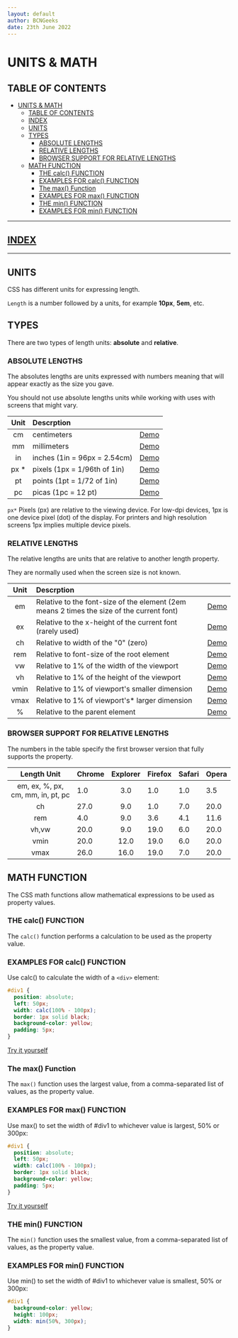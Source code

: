 ```yaml
---
layout: default
author: BCNGeeks
date: 23th June 2022
--- 
```


# UNITS & MATH

## TABLE OF CONTENTS

- [UNITS & MATH](#units--math)
  - [TABLE OF CONTENTS](#table-of-contents)
  - [INDEX](#index)
  - [UNITS](#units)
  - [TYPES](#types)
    - [ABSOLUTE LENGTHS](#absolute-lengths)
    - [RELATIVE LENGTHS](#relative-lengths)
    - [BROWSER SUPPORT FOR RELATIVE LENGTHS](#browser-support-for-relative-lengths)
  - [MATH FUNCTION](#math-function)
    - [THE calc() FUNCTION](#the-calc-function)
    - [EXAMPLES FOR calc() FUNCTION](#examples-for-calc-function)
    - [The max() Function](#the-max-function)
    - [EXAMPLES FOR max() FUNCTION](#examples-for-max-function)
    - [THE min() FUNCTION](#the-min-function)
    - [EXAMPLES FOR min() FUNCTION](#examples-for-min-function)

---

## [INDEX](./index.md)

---

## UNITS

CSS has different units for expressing length.

`Length` is a number followed by a units, for example **10px**, **5em**, etc.

## TYPES

There are two types of length units: **absolute** and **relative**.

### ABSOLUTE LENGTHS

The absolutes lengths are units expressed with numbers meaning that will appear exactly as the size you gave.

You should not use absolute lengths units while working with uses with screens that might vary.

|    **Unit**   |    **Descrption**    |           |
| :-----------: | :----------- | -----------:|
|   cm      |     centimeters      |      [Demo](https://www.w3schools.com/css/tryit.asp?filename=trycss_unit_cm)    |
|   mm    |     millimeters      |     [Demo](https://www.w3schools.com/css/tryit.asp?filename=trycss_unit_mm)       |
|   in     |     inches (1in = 96px = 2.54cm)      |   [Demo](https://www.w3schools.com/css/tryit.asp?filename=trycss_unit_in) |
|   px *      |     pixels (1px = 1/96th of 1in)      |    [Demo](https://www.w3schools.com/css/tryit.asp?filename=trycss_unit_px) |
|   pt       |     points (1pt = 1/72 of 1in)      |     [Demo](https://www.w3schools.com/css/tryit.asp?filename=trycss_unit_pt) |
|   pc       |     picas (1pc = 12 pt)      |     [Demo](https://www.w3schools.com/css/tryit.asp?filename=trycss_unit_pc)  |

`px*` Pixels (px) are relative to the viewing device. For low-dpi devices, 1px is one device pixel (dot) of the display. For printers and high resolution screens 1px implies multiple device pixels.

### RELATIVE LENGTHS

The relative lengths are units that are relative to another length property.

They are normally used when the screen size is not known.

|    **Unit**   |    **Descrption**    |           |
| :-----------: | :----------- | -----------:|
|   em      |     Relative to the font-size of the element (2em means 2 times the size of the current font)      |      [Demo](https://www.w3schools.com/css/tryit.asp?filename=trycss_unit_em)    |
|   ex    |    Relative to the x-height of the current font (rarely used)    |     [Demo](https://www.w3schools.com/css/tryit.asp?filename=trycss_unit_ex)       |
|   ch     |     Relative to width of the "0" (zero)      |   [Demo](https://www.w3schools.com/css/tryit.asp?filename=trycss_unit_ch) |
|   rem     |     Relative to font-size of the root element      |    [Demo](https://www.w3schools.com/css/tryit.asp?filename=trycss_unit_rem) |
|   vw       |    Relative to 1% of the width of the viewport      |     [Demo](https://www.w3schools.com/css/tryit.asp?filename=trycss_unit_vw) |
|   vh       |     Relative to 1% of the height of the viewport      |     [Demo](https://www.w3schools.com/css/tryit.asp?filename=trycss_unit_vh)  |
|   vmin       |     Relative to 1% of viewport's smaller dimension      |     [Demo](https://www.w3schools.com/css/tryit.asp?filename=trycss_unit_vmin)  |
|   vmax       |     Relative to 1% of viewport's* larger dimension      |     [Demo](https://www.w3schools.com/css/tryit.asp?filename=trycss_unit_vmax)  |
|   %       |     Relative to the parent element      |     [Demo](https://www.w3schools.com/css/tryit.asp?filename=trycss_unit_percentage)  |

### BROWSER SUPPORT FOR RELATIVE LENGTHS

The numbers in the table specify the first browser version that fully supports the property.

|   Length Unit    |   Chrome    |   Explorer    |   Firefox    |  Safari    |   Opera    |
| :-----------: |:----------- | :-----------: |:----------- |:----------- |:----------- |
|   em, ex, %, px, cm, mm, in, pt, pc |    1.0      | 3.0  | 1.0   | 1.0 | 3.5  |
| ch |    27.0      | 9.0  | 1.0   | 7.0 | 20.0  |
| rem |    4.0      | 9.0  | 3.6   | 4.1 | 11.6  |
| vh,vw |    20.0      | 9.0  | 19.0   | 6.0 | 20.0  |
| vmin |    20.0     | 12.0  | 19.0   | 6.0 | 20.0  |
| vmax |    26.0     | 16.0  | 19.0   | 7.0 | 20.0  |

## MATH FUNCTION

The CSS math functions allow mathematical expressions to be used as property values.

### THE calc() FUNCTION

The `calc()` function performs a calculation to be used as the property value.

### EXAMPLES FOR calc() FUNCTION

Use calc() to calculate the width of a `<div>` element:

```CSS
#div1 {
  position: absolute;
  left: 50px;
  width: calc(100% - 100px);
  border: 1px solid black;
  background-color: yellow;
  padding: 5px;
}
```

[Try it yourself](https://www.w3schools.com/css/tryit.asp?filename=trycss_func_calc)

### The max() Function

The `max()` function uses the largest value, from a comma-separated list of values, as the property value.

### EXAMPLES FOR max() FUNCTION

Use max() to set the width of #div1 to whichever value is largest, 50% or 300px:

```CSS
#div1 {
  position: absolute;
  left: 50px;
  width: calc(100% - 100px);
  border: 1px solid black;
  background-color: yellow;
  padding: 5px;
}
```

[Try it yourself](https://www.w3schools.com/css/tryit.asp?filename=trycss_func_max)

### THE min() FUNCTION

The `min()` function uses the smallest value, from a comma-separated list of values, as the property value.

### EXAMPLES FOR min() FUNCTION

Use min() to set the width of #div1 to whichever value is smallest, 50% or 300px:

```CSS
#div1 {
  background-color: yellow;
  height: 100px;
  width: min(50%, 300px);
}
```

